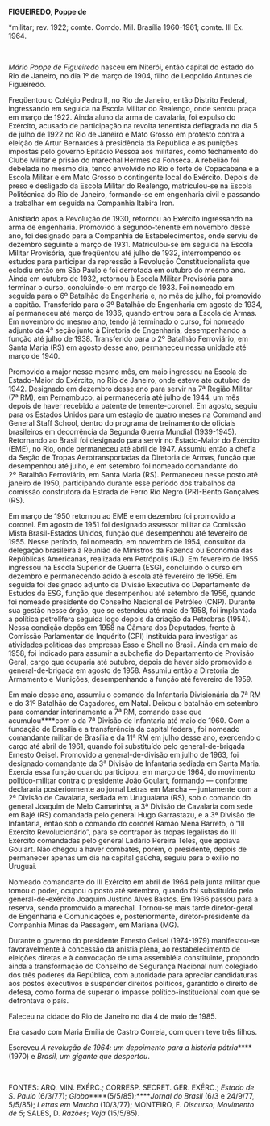 **FIGUEIREDO, Poppe de**

\*militar; rev. 1922; comte. Comdo. Mil. Brasília 1960-1961; comte. III
Ex. 1964.

 

*Mário Poppe de Figueiredo* nasceu em Niterói, então capital do estado
do Rio de Janeiro, no dia 1º de março de 1904, filho de Leopoldo Antunes
de Figueiredo.

Freqüentou o Colégio Pedro II, no Rio de Janeiro, então Distrito
Federal, ingressando em seguida na Escola Militar do Realengo, onde
sentou praça em março de 1922. Ainda aluno da arma de cavalaria, foi
expulso do Exército, acusado de participação na revolta tenentista
deflagrada no dia 5 de julho de 1922 no Rio de Janeiro e Mato Grosso em
protesto contra a eleição de Artur Bernardes à presidência da República
e as punições impostas pelo governo Epitácio Pessoa aos militares, como
fechamento do Clube Militar e prisão do marechal Hermes da Fonseca. A
rebelião foi debelada no mesmo dia, tendo envolvido no Rio o forte de
Copacabana e a Escola Militar e em Mato Grosso o contingente local do
Exército. Depois de preso e desligado da Escola Militar do Realengo,
matriculou-se na Escola Politécnica do Rio de Janeiro, formando-se em
engenharia civil e passando a trabalhar em seguida na Companhia Itabira
Iron.

Anistiado após a Revolução de 1930, retornou ao Exército ingressando na
arma de engenharia. Promovido a segundo-tenente em novembro desse ano,
foi designado para a Companhia de Estabelecimentos, onde serviu de
dezembro seguinte a março de 1931. Matriculou-se em seguida na Escola
Militar Provisória, que freqüentou até julho de 1932, interrompendo os
estudos para participar da repressão à Revolução Constitucionalista que
eclodiu então em São Paulo e foi derrotada em outubro do mesmo ano.
Ainda em outubro de 1932, retornou à Escola Militar Provisória para
terminar o curso, concluindo-o em março de 1933. Foi nomeado em seguida
para o 6º Batalhão de Engenharia e, no mês de julho, foi promovido a
capitão. Transferido para o 3º Batalhão de Engenharia em agosto de 1934,
aí permaneceu até março de 1936, quando entrou para a Escola de Armas.
Em novembro do mesmo ano, tendo já terminado o curso, foi nomeado
adjunto da 4ª seção junto à Diretoria de Engenharia, desempenhando a
função até julho de 1938. Transferido para o 2º Batalhão Ferroviário, em
Santa Maria (RS) em agosto desse ano, permaneceu nessa unidade até março
de 1940.

Promovido a major nesse mesmo mês, em maio ingressou na Escola de
Estado-Maior do Exército, no Rio de Janeiro, onde esteve até outubro de
1942. Designado em dezembro desse ano para servir na 7ª Região Militar
(7ª RM), em Pernambuco, aí permaneceria até julho de 1944, um mês depois
de haver recebido a patente de tenente-coronel. Em agosto, seguiu para
os Estados Unidos para um estágio de quatro meses na Command and General
Staff School, dentro do programa de treinamento de oficiais brasileiros
em decorrência da Segunda Guerra Mundial (1939-1945). Retornando ao
Brasil foi designado para servir no Estado-Maior do Exército (EME), no
Rio, onde permaneceu até abril de 1947. Assumiu então a chefia da Seção
de Tropas Aerotransportadas da Diretoria de Armas, função que
desempenhou até julho, e em setembro foi nomeado comandante do
2º Batalhão Ferroviário, em Santa Maria (RS). Permaneceu nesse posto até
janeiro de 1950, participando durante esse período dos trabalhos da
comissão construtora da Estrada de Ferro Rio Negro (PR)-Bento Gonçalves
(RS).

Em março de 1950 retornou ao EME e em dezembro foi promovido a coronel.
Em agosto de 1951 foi designado assessor militar da Comissão Mista
Brasil-Estados Unidos, função que desempenhou até fevereiro de 1955.
Nesse período, foi nomeado, em novembro de 1954, consultor da delegação
brasileira à Reunião de Ministros da Fazenda ou Economia das Repúblicas
Americanas, realizada em Petrópolis (RJ). Em fevereiro de 1955 ingressou
na Escola Superior de Guerra (ESG), concluindo o curso em dezembro e
permanecendo adido à escola até fevereiro de 1956. Em seguida foi
designado adjunto da Divisão Executiva do Departamento de Estudos da
ESG, função que desempenhou até setembro de 1956, quando foi nomeado
presidente do Conselho Nacional de Petróleo (CNP). Durante sua gestão
nesse órgão, que se estendeu até maio de 1958, foi implantada a política
petrolífera seguida logo depois da criação da Petrobras (1954). Nessa
condição depôs em 1958 na Câmara dos Deputados, frente à Comissão
Parlamentar de Inquérito (CPI) instituída para investigar as atividades
políticas das empresas Esso e Shell no Brasil. Ainda em maio de 1958,
foi indicado para assumir a subchefia do Departamento de Provisão Geral,
cargo que ocuparia até outubro, depois de haver sido promovido a
general-de-brigada em agosto de 1958. Assumiu então a Diretoria de
Armamento e Munições, desempenhando a função até fevereiro de 1959.

Em maio desse ano, assumiu o comando da Infantaria Divisionária da 7ª RM
e do 31º Batalhão de Caçadores, em Natal. Deixou o batalhão em setembro
para comandar interinamente a 7ª RM, comando esse que acumulou****com o
da 7ª Divisão de Infantaria até maio de 1960. Com a fundação de Brasília
e a transferência da capital federal, foi nomeado comandante militar de
Brasília e da 11ª RM em julho desse ano, exercendo o cargo até abril de
1961, quando foi substituído pelo general-de-brigada Ernesto Geisel.
Promovido a general-de-divisão em julho de 1963, foi designado
comandante da 3ª Divisão de Infantaria sediada em Santa Maria. Exercia
essa função quando participou, em março de 1964, do movimento
político-militar contra o presidente João Goulart, formando — conforme
declararia posteriormente ao jornal Letras em Marcha — juntamente com a
2ª Divisão de Cavalaria, sediada em Uruguaiana (RS), sob o comando do
general Joaquim de Melo Camarinha, a 3ª Divisão de Cavalaria com sede em
Bajé (RS) comandada pelo general Hugo Garrastazu, e a 3ª Divisão de
Infantaria, então sob o comando do coronel Ramão Mena Barreto, o “III
Exército Revolucionário”, para se contrapor às tropas legalistas do III
Exército comandadas pelo general Ladário Pereira Teles, que apoiava
Goulart. Não chegou a haver combates, porém, o presidente, depois de
permanecer apenas um dia na capital gaúcha, seguiu para o exílio no
Uruguai.

Nomeado comandante do III Exército em abril de 1964 pela junta militar
que tomou o poder, ocupou o posto até setembro, quando foi substituído
pelo general-de-exército Joaquim Justino Alves Bastos. Em 1966 passou
para a reserva, sendo promovido a marechal. Tornou-se mais tarde
diretor-geral de Engenharia e Comunicações e, posteriormente,
diretor-presidente da Companhia Minas da Passagem, em Mariana (MG).

Durante o governo do presidente Ernesto Geisel (1974-1979) manifestou-se
favoravelmente à concessão da anistia plena, ao restabelecimento de
eleições diretas e à convocação de uma assembléia constituinte, propondo
ainda a transformação do Conselho de Segurança Nacional num colegiado
dos três poderes da República, com autoridade para apreciar candidaturas
aos postos executivos e suspender direitos políticos, garantido o
direito de defesa, como forma de superar o impasse
político-institucional com que se defrontava o país.

Faleceu na cidade do Rio de Janeiro no dia 4 de maio de 1985.

Era casado com Maria Emília de Castro Correia, com quem teve três
filhos.

Escreveu *A revolução de 1964: um depoimento para a história
pátria*****(1970) e *Brasil, um gigante que despertou*.

 

FONTES: ARQ. MIN. EXÉRC.; CORRESP. SECRET. GER. EXÉRC.; *Estado de S.
Paulo* (6/3/77); *Globo*****(5/5/85);*****Jornal do Brasil* (6/3 e
24/9/77, 5/5/85); *Letras em Marcha* (10/3/77); MONTEIRO, F. *Discurso*;
*Movimento de 5*; SALES, D. *Razões*; *Veja* (15/5/85).

 

